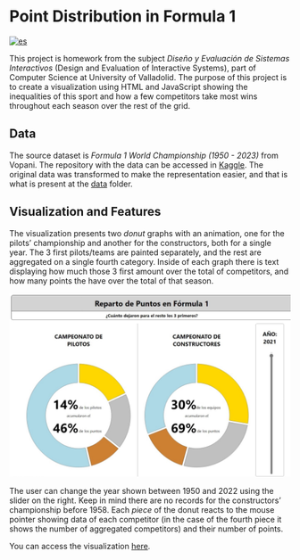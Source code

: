 # Point Distribution in Formula 1

[![es](https://img.shields.io/badge/lang-es-red.svg)](/README-ES.md)

This project is homework from the subject _Diseño y Evaluación de Sistemas Interactivos_ (Design and Evaluation of Interactive Systems), part of Computer Science at University of Valladolid. The purpose of this project is to create a visualization using HTML and JavaScript showing the inequalities of this sport and how a few competitors take most wins throughout each season over the rest of the grid.

## Data

The source dataset is _Formula 1 World Championship (1950 - 2023)_ from Vopani. The repository with the data can be accessed in [Kaggle](https://www.kaggle.com/datasets/rohanrao/formula-1-world-championship-1950-2020).
The original data was transformed to make the representation easier, and that is what is present at the [data](/data/) folder.

## Visualization and Features

The visualization presents two _donut_ graphs with an animation, one for the pilots’ championship and another for the constructors, both for a single year.
The 3 first pilots/teams are painted separately, and the rest are aggregated on a single fourth category.
Inside of each graph there is text displaying how much those 3 first amount over the total of competitors, and how many points the have over the total of that season.

![image.jpeg](image.jpeg)

The user can change the year shown between 1950 and 2022 using the slider on the right. Keep in mind there are no records for the constructors’ championship before 1958.
Each _piece_ of the donut reacts to the mouse pointer showing data of each competitor (in the case of the fourth piece it shows the number of aggregated competitors) and their number of points.

You can access the visualization [here](https://juuaancode.github.io/Formula1/).
